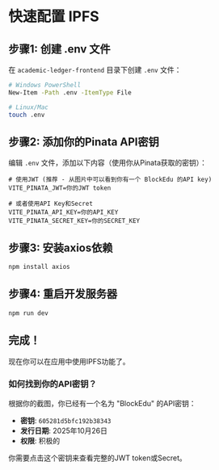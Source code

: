 # 快速配置 IPFS

## 步骤1: 创建 .env 文件

在 `academic-ledger-frontend` 目录下创建 `.env` 文件：

```bash
# Windows PowerShell
New-Item -Path .env -ItemType File

# Linux/Mac
touch .env
```

## 步骤2: 添加你的Pinata API密钥

编辑 `.env` 文件，添加以下内容（使用你从Pinata获取的密钥）：

```env
# 使用JWT (推荐 - 从图片中可以看到你有一个 BlockEdu 的API key)
VITE_PINATA_JWT=你的JWT token

# 或者使用API Key和Secret
VITE_PINATA_API_KEY=你的API_KEY
VITE_PINATA_SECRET_KEY=你的SECRET_KEY
```

## 步骤3: 安装axios依赖

```bash
npm install axios
```

## 步骤4: 重启开发服务器

```bash
npm run dev
```

## 完成！

现在你可以在应用中使用IPFS功能了。

### 如何找到你的API密钥？

根据你的截图，你已经有一个名为 "BlockEdu" 的API密钥：
- **密钥**: `605281d5bfc192b38343`
- **发行日期**: 2025年10月26日
- **权限**: 积极的

你需要点击这个密钥来查看完整的JWT token或Secret。

